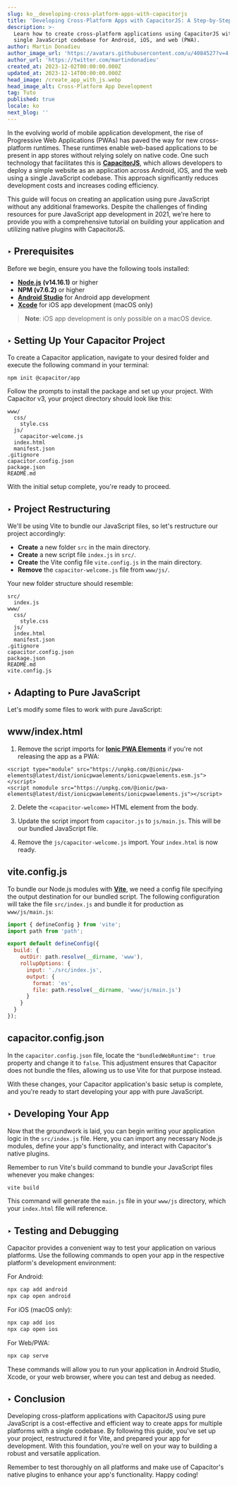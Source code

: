 ```yaml
---
slug: ko__developing-cross-platform-apps-with-capacitorjs
title: 'Developing Cross-Platform Apps with CapacitorJS: A Step-by-Step Guide'
description: >-
  Learn how to create cross-platform applications using CapacitorJS with a
  single JavaScript codebase for Android, iOS, and web (PWA).
author: Martin Donadieu
author_image_url: 'https://avatars.githubusercontent.com/u/4084527?v=4'
author_url: 'https://twitter.com/martindonadieu'
created_at: 2023-12-02T00:00:00.000Z
updated_at: 2023-12-14T00:00:00.000Z
head_image: /create_app_with_js.webp
head_image_alt: Cross-Platform App Development
tag: Tuto
published: true
locale: ko
next_blog: ''
---
```


In the evolving world of mobile application development, the rise of Progressive Web Applications (PWAs) has paved the way for new cross-platform runtimes. These runtimes enable web-based applications to be present in app stores without relying solely on native code. One such technology that facilitates this is [**CapacitorJS**](https://capacitorjs.com/), which allows developers to deploy a simple website as an application across Android, iOS, and the web using a single JavaScript codebase. This approach significantly reduces development costs and increases coding efficiency.

This guide will focus on creating an application using pure JavaScript without any additional frameworks. Despite the challenges of finding resources for pure JavaScript app development in 2021, we're here to provide you with a comprehensive tutorial on building your application and utilizing native plugins with CapacitorJS.

## ‣ Prerequisites

Before we begin, ensure you have the following tools installed:

- [**Node.js**](https://nodejs.org/en/) **(v14.16.1)** or higher
- **NPM (v7.6.2)** or higher
- [**Android Studio**](https://developer.android.com/studio/) for Android app development
- [**Xcode**](https://apps.apple.com/de/app/xcode/id497799835/?mt=12) for iOS app development (macOS only)

> **Note**: iOS app development is only possible on a macOS device.

## ‣ Setting Up Your Capacitor Project

To create a Capacitor application, navigate to your desired folder and execute the following command in your terminal:

```
npm init @capacitor/app
```

Follow the prompts to install the package and set up your project. With Capacitor v3, your project directory should look like this:

```
www/
  css/
    style.css
  js/
    capacitor-welcome.js
  index.html
  manifest.json
.gitignore
capacitor.config.json
package.json
README.md
```

With the initial setup complete, you're ready to proceed.

## ‣ Project Restructuring

We'll be using Vite to bundle our JavaScript files, so let's restructure our project accordingly:

- **Create** a new folder `src` in the main directory.
- **Create** a new script file `index.js` in `src/`.
- **Create** the Vite config file `vite.config.js` in the main directory.
- **Remove** the `capacitor-welcome.js` file from `www/js/`.

Your new folder structure should resemble:

```
src/
  index.js
www/
  css/
    style.css
  js/
  index.html
  manifest.json
.gitignore
capacitor.config.json
package.json
README.md
vite.config.js
```

## ‣ Adapting to Pure JavaScript

Let's modify some files to work with pure JavaScript:

## www/index.html

1. Remove the script imports for [**Ionic PWA Elements**](https://capacitorjs.com/docs/web/pwa-elements/) if you're not releasing the app as a PWA:

```
<script type="module" src="https://unpkg.com/@ionic/pwa-elements@latest/dist/ionicpwaelements/ionicpwaelements.esm.js"></script>
<script nomodule src="https://unpkg.com/@ionic/pwa-elements@latest/dist/ionicpwaelements/ionicpwaelements.js"></script>
```

2. Delete the `<capacitor-welcome>` HTML element from the body.

3. Update the script import from `capacitor.js` to `js/main.js`. This will be our bundled JavaScript file.

4. Remove the `js/capacitor-welcome.js` import. Your `index.html` is now ready.

## vite.config.js

To bundle our Node.js modules with [**Vite**](https://vitejs.dev/), we need a config file specifying the output destination for our bundled script. The following configuration will take the file `src/index.js` and bundle it for production as `www/js/main.js`:

```javascript
import { defineConfig } from 'vite';
import path from 'path';

export default defineConfig({
  build: {
    outDir: path.resolve(__dirname, 'www'),
    rollupOptions: {
      input: './src/index.js',
      output: {
        format: 'es',
        file: path.resolve(__dirname, 'www/js/main.js')
      }
    }
  }
});
```

## capacitor.config.json

In the `capacitor.config.json` file, locate the `"bundledWebRuntime": true` property and change it to `false`. This adjustment ensures that Capacitor does not bundle the files, allowing us to use Vite for that purpose instead.

With these changes, your Capacitor application's basic setup is complete, and you're ready to start developing your app with pure JavaScript.

## ‣ Developing Your App

Now that the groundwork is laid, you can begin writing your application logic in the `src/index.js` file. Here, you can import any necessary Node.js modules, define your app's functionality, and interact with Capacitor's native plugins.

Remember to run Vite's build command to bundle your JavaScript files whenever you make changes:

```bash
vite build
```

This command will generate the `main.js` file in your `www/js` directory, which your `index.html` file will reference.

## ‣ Testing and Debugging

Capacitor provides a convenient way to test your application on various platforms. Use the following commands to open your app in the respective platform's development environment:

For Android:
```bash
npx cap add android
npx cap open android
```

For iOS (macOS only):
```bash
npx cap add ios
npx cap open ios
```

For Web/PWA:
```bash
npx cap serve
```

These commands will allow you to run your application in Android Studio, Xcode, or your web browser, where you can test and debug as needed.

## ‣ Conclusion

Developing cross-platform applications with CapacitorJS using pure JavaScript is a cost-effective and efficient way to create apps for multiple platforms with a single codebase. By following this guide, you've set up your project, restructured it for Vite, and prepared your app for development. With this foundation, you're well on your way to building a robust and versatile application.

Remember to test thoroughly on all platforms and make use of Capacitor's native plugins to enhance your app's functionality. Happy coding!
